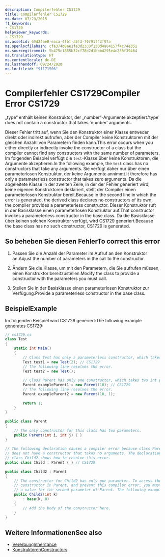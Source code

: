 ```yaml
---
description: Compilerfehler CS1729
title: Compilerfehler CS1729
ms.date: 07/20/2015
f1_keywords:
- CS1729
helpviewer_keywords:
- CS1729
ms.assetid: 69d24ae0-eaca-4fbf-a5f3-70791f43f97a
ms.openlocfilehash: cfa374b8ae1fe3d2330f130d4a04157f4c74e351
ms.sourcegitcommit: 5b475c1855b32cf78d2d1bbb4295e4c236f39464
ms.translationtype: HT
ms.contentlocale: de-DE
ms.lasthandoff: 09/24/2020
ms.locfileid: "91171506"
---
```

# <a name="compiler-error-cs1729"></a><span data-ttu-id="c3a22-103">Compilerfehler CS1729</span><span class="sxs-lookup"><span data-stu-id="c3a22-103">Compiler Error CS1729</span></span>

<span data-ttu-id="c3a22-104">„type“ enthält keinen Konstruktor, der „number“-Argumente akzeptiert.</span><span class="sxs-lookup"><span data-stu-id="c3a22-104">'type' does not contain a constructor that takes 'number' arguments.</span></span>  
  
 <span data-ttu-id="c3a22-105">Dieser Fehler tritt auf, wenn Sie den Konstruktor einer Klasse entweder direkt oder indirekt aufrufen, aber der Compiler keine Konstruktoren mit der gleichen Anzahl von Parametern finden kann.</span><span class="sxs-lookup"><span data-stu-id="c3a22-105">This error occurs when you either directly or indirectly invoke the constructor of a class but the compiler cannot find any constructors with the same number of parameters.</span></span> <span data-ttu-id="c3a22-106">Im folgenden Beispiel verfügt die `test`-Klasse über keine Konstruktoren, die Argumente akzeptieren.</span><span class="sxs-lookup"><span data-stu-id="c3a22-106">In the following example, the `test` class has no constructors that take any arguments.</span></span> <span data-ttu-id="c3a22-107">Sie verfügt daher nur über einen parameterlosen Konstruktor, der keine Argumente annimmt.</span><span class="sxs-lookup"><span data-stu-id="c3a22-107">It therefore has only a parameterless constructor that takes zero arguments.</span></span> <span data-ttu-id="c3a22-108">Da die abgeleitete Klasse in der zweiten Zeile, in der der Fehler generiert wird, keine eigenen Konstruktoren deklariert, stellt der Compiler einen parameterlosen Konstruktor bereit.</span><span class="sxs-lookup"><span data-stu-id="c3a22-108">Because in the second line in which the error is generated, the derived class declares no constructors of its own, the compiler provides a parameterless constructor.</span></span> <span data-ttu-id="c3a22-109">Dieser Konstruktor ruft in der Basisklasse einen parameterlosen Konstruktor auf.</span><span class="sxs-lookup"><span data-stu-id="c3a22-109">That constructor invokes a parameterless constructor in the base class.</span></span> <span data-ttu-id="c3a22-110">Da die Basisklasse über keinen solchen Konstruktor verfügt, wird CS1729 generiert.</span><span class="sxs-lookup"><span data-stu-id="c3a22-110">Because the base class has no such constructor, CS1729 is generated.</span></span>  
  
## <a name="to-correct-this-error"></a><span data-ttu-id="c3a22-111">So beheben Sie diesen Fehler</span><span class="sxs-lookup"><span data-stu-id="c3a22-111">To correct this error</span></span>  
  
1. <span data-ttu-id="c3a22-112">Passen Sie die Anzahl der Parameter im Aufruf an den Konstruktor an.</span><span class="sxs-lookup"><span data-stu-id="c3a22-112">Adjust the number of parameters in the call to the constructor.</span></span>  
  
2. <span data-ttu-id="c3a22-113">Ändern Sie die Klasse, um mit den Parametern, die Sie aufrufen müssen, einen Konstruktor bereitzustellen.</span><span class="sxs-lookup"><span data-stu-id="c3a22-113">Modify the class to provide a constructor with the parameters you must call.</span></span>  
  
3. <span data-ttu-id="c3a22-114">Stellen Sie in der Basisklasse einen parameterlosen Konstruktor zur Verfügung.</span><span class="sxs-lookup"><span data-stu-id="c3a22-114">Provide a parameterless constructor in the base class.</span></span>  
  
## <a name="example"></a><span data-ttu-id="c3a22-115">Beispiel</span><span class="sxs-lookup"><span data-stu-id="c3a22-115">Example</span></span>  

 <span data-ttu-id="c3a22-116">Im folgenden Beispiel wird CS1729 generiert:</span><span class="sxs-lookup"><span data-stu-id="c3a22-116">The following example generates CS1729:</span></span>  
  
```csharp  
// cs1729.cs  
class Test  
{  
    static int Main()  
    {  
        // Class Test has only a parameterless constructor, which takes no arguments.  
        Test test1 = new Test(2); // CS1729  
        // The following line resolves the error.  
        Test test2 = new Test();  
  
        // Class Parent has only one constructor, which takes two int parameters.  
        Parent exampleParent1 = new Parent(10); // CS1729  
        // The following line resolves the error.  
        Parent exampleParent2 = new Parent(10, 1);  
  
        return 1;  
    }  
}  
  
public class Parent  
{  
    // The only constructor for this class has two parameters.  
    public Parent(int i, int j) { }  
}  
  
// The following declaration causes a compiler error because class Parent  
// does not have a constructor that takes no arguments. The declaration of  
// class Child2 shows how to resolve this error.  
public class Child : Parent { } // CS1729  
  
public class Child2 : Parent  
{  
    // The constructor for Child2 has only one parameter. To access the
    // constructor in Parent, and prevent this compiler error, you must provide
    // a value for the second parameter of Parent. The following example provides 0.  
    public Child2(int k)  
        : base(k, 0)  
    {  
        // Add the body of the constructor here.  
    }  
}  
```  
  
## <a name="see-also"></a><span data-ttu-id="c3a22-117">Weitere Informationen</span><span class="sxs-lookup"><span data-stu-id="c3a22-117">See also</span></span>

- [<span data-ttu-id="c3a22-118">Vererbung</span><span class="sxs-lookup"><span data-stu-id="c3a22-118">Inheritance</span></span>](../../programming-guide/classes-and-structs/inheritance.md)
- [<span data-ttu-id="c3a22-119">Konstruktoren</span><span class="sxs-lookup"><span data-stu-id="c3a22-119">Constructors</span></span>](../../programming-guide/classes-and-structs/constructors.md)
